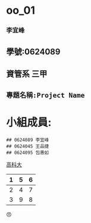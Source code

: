 # oo_01
### 李宜峰
## 學號:0624089
## 資管系 三甲
## `專題名稱:Project Name`
# 小組成員:
```
## 0624089 李宜峰
## 0624045 王品捷
## 0624095 包惠如 
```
[高科大](https://www.nkust.edu.tw/)

|  1  |  5  |  6  |
|:----|:----|:----|
|  2  |  4  |  7  |
|  3  |  9  |  8  |

:angry:
